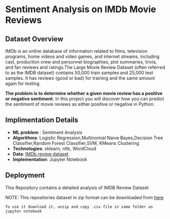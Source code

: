 # Sentiment Analysis on IMDb Movie Reviews

## Dataset Overview

IMDb is an online database of information related to films, television programs, home videos and video games, and internet streams, including cast, production crew and personnel biographies, plot summaries, trivia, and fan reviews and ratings.The Large Movie Review Dataset (often referred to as the IMDB dataset) contains 50,000 train samples and 25,000 test samples. It has reviews (good or bad) for training and the same amount again for testing. 

**The problem is to determine whether a given movie review has a positive or negative sentiment.** In this project you will discover how you can predict the sentiment of movie reviews as either positive or negative in Python.

## Implimentation Details

- **ML problem** : Sentiment Analysis
- **Algorithms**: Logistic Regression,Multinomial Naive Bayes,Decision Tree Classifier,Random Forest Classifier,SVM, KMeans Clustering
- **Technologies**: sklearn, nltk, WordCloud
- **Data**: [IMDb review dataset ](https://drive.google.com/file/d/1PhnmoEP-EnPLny03WZX5L39M2ewmXdMC/view?usp=sharing)  
- **Implementation**: Jupyter Notebook


## Deployment
This Repository contains a detailed analysis of IMDB Review Dataset

NOTE: 
This repositories dataset in zip format can be downloaded from [here](https://drive.google.com/file/d/1PhnmoEP-EnPLny03WZX5L39M2ewmXdMC/view?usp=sharing) 


````
To use it download it, unzip and copy .csv file in same folder as jupyter notebook 
````



